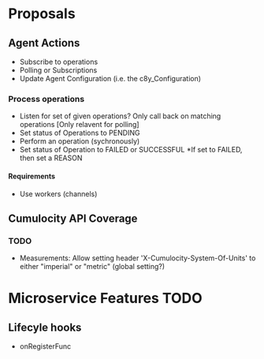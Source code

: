 # Proposals

## Agent Actions

* Subscribe to operations
* Polling or Subscriptions
* Update Agent Configuration (i.e. the c8y_Configuration)


### Process operations

* Listen for set of given operations? Only call back on matching operations [Only relavent for polling]
* Set status of Operations to PENDING
* Perform an operation (sychronously)
* Set status of Operation to FAILED or SUCCESSFUL *If set to FAILED, then set a REASON


#### Requirements

* Use workers (channels)


## Cumulocity API Coverage

### TODO

* Measurements: Allow setting header 'X-Cumulocity-System-Of-Units' to either "imperial" or "metric" (global setting?)


# Microservice Features TODO

## Lifecyle hooks
 * onRegisterFunc
